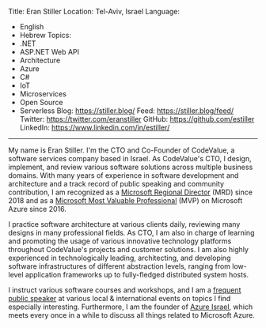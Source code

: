 Title: Eran Stiller
Location: Tel-Aviv, Israel
Language:
  - English
  - Hebrew
Topics:
  - .NET
  - ASP.NET Web API
  - Architecture
  - Azure
  - C#
  - IoT
  - Microservices
  - Open Source
  - Serverless
Blog: https://stiller.blog/
Feed: https://stiller.blog/feed/
Twitter: https://twitter.com/eranstiller
GitHub: https://github.com/estiller
LinkedIn: https://www.linkedin.com/in/estiller/
---
My name is Eran Stiller. I'm the CTO and Co-Founder of CodeValue, a software services company based in Israel. As CodeValue's CTO, I design, implement, and review various software solutions across multiple business domains. With many years of experience in software development and architecture and a track record of public speaking and community contribution, I am recognized as a [Microsoft Regional Director](https://rd.microsoft.com/en-us/about/) (MRD) since 2018 and as a [Microsoft Most Valuable Professional](https://mvp.microsoft.com/en-US/Overview) (MVP) on Microsoft Azure since 2016.

I practice software architecture at various clients daily, reviewing many designs in many professional fields. As CTO, I am also in charge of learning and promoting the usage of various innovative technology platforms throughout CodeValue's projects and customer solutions. I am also highly experienced in technologically leading, architecting, and developing software infrastructures of different abstraction levels, ranging from low-level application frameworks up to fully-fledged distributed system hosts.

I instruct various software courses and workshops, and I am a [frequent public speaker](https://stiller.blog/public-speaking/) at various local & international events on topics I find especially interesting. Furthermore, I am the founder of [Azure Israel](http://www.meetup.com/AzureIsrael/), which meets every once in a while to discuss all things related to Microsoft Azure.

